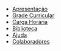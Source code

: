 <!-- docs/_sidebar.md -->
<!-- Aqui onde fica a Barra lateral -->

* [Apresentação](paginas/apresentacao.md)
* [Grade Curricular](paginas/gradeCurricular.md)
* [Carga Horária](paginas/cargaHoraria.md)
* [Biblioteca](paginas/biblioteca.md)
* [Ajuda](paginas/guide.md "Marcos Vitor")
* [Colaboradores]()



